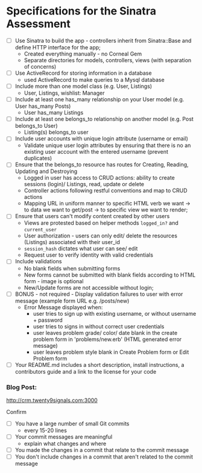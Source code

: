 # Specifications for the Sinatra Assessment

- [ ] Use Sinatra to build the app - controllers inherit from Sinatra::Base and define HTTP interface for the app;
  - Created everything manually - no Corneal Gem
  - Separate directories for models, controllers, views (with separation of concerns)
- [ ] Use ActiveRecord for storing information in a database
  - used ActiveRecord to make queries to a Mysql database
- [ ] Include more than one model class (e.g. User, Listings)
  - User, Listings, wishlist: Manager
- [ ] Include at least one has_many relationship on your User model (e.g. User has_many Posts)
  - User has_many Listings
- [ ] Include at least one belongs_to relationship on another model (e.g. Post belongs_to User)
  - Listing(s) belongs_to user
- [ ] Include user accounts with unique login attribute (username or email)
  - Validate unique user login attributes by ensuring that there is no an existing user account with the entered username (prevent duplicates)
- [ ] Ensure that the belongs_to resource has routes for Creating, Reading, Updating and Destroying
  - Logged in user has access to CRUD actions: ability to create sessions (login)/ Listings, read, update or delete 
  - Controller actions following restful conventions and map to CRUD actions
  - Mapping URL in uniform manner to specific HTML verb we want -> to data we want to get/post -> to specific view we want to render;
- [ ] Ensure that users can't modify content created by other users
  - Views are protested based on helper methods `logged_in?` and `current_user`
  - User authorization - users can only edit/ delete the resources (Listings) associated with their user_id
  - `session_hash` dictates what user can see/ edit
  - Request user to verify identity with valid credentials
- [ ] Include validations
  - No blank fields when submitting forms
  - New forms cannot be submitted with blank fields according to HTML form - image is optional
  - New/Update forms are not accessible without login;
- [ ] BONUS - not required - Display validation failures to user with error message (example form URL e.g. /posts/new)
  - Error Message displayed when:
    - user tries to sign up with existing username, or without username + password
    - user tries to signs in without correct user credentials
    - user leaves problem grade/ color/ date blank in the create problem form in 'problems/new.erb' (HTML generated error message)
    - user leaves problem style blank in Create Problem form or Edit Problem form
- [ ] Your README.md includes a short description, install instructions, a contributors guide and a link to the license for your code

### Blog Post:
http://crm.twenty9signals.com:3000

Confirm
- [ ] You have a large number of small Git commits
  - every 15-20 lines
- [ ] Your commit messages are meaningful
  - explain what changes and where
- [ ] You made the changes in a commit that relate to the commit message
- [ ] You don't include changes in a commit that aren't related to the commit message
